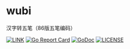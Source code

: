 # wubi
汉字转五笔（86版五笔编码）


[![LINK](https://img.shields.io/badge/link-Github-%23FF4D5B.svg?style=flat-square)](https://github.com/cnbattle/wubi) 
[![Go Report Card](https://goreportcard.com/badge/github.com/cnbattle/wubi)](https://goreportcard.com/report/github.com/cnbattle/wubi)
[![GoDoc](https://godoc.org/github.com/cnbattle/wubi?status.svg)](https://godoc.org/github.com/cnbattle/wubi)
[![LICENSE](https://img.shields.io/badge/license-Anti%20996-blue.svg?style=flat-square)](https://github.com/996icu/996.ICU/blob/master/LICENSE)
